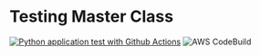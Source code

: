 # Testing Master Class
[![Python application test with Github Actions](https://github.com/mhammed2020/Pytest-Master-Class/actions/workflows/testing-ci.yml/badge.svg)](https://github.com/mhammed2020/Pytest-Master-Class/actions/workflows/testing-ci.yml)
![AWS CodeBuild](https://codebuild.us-east-1.amazonaws.com/badges?uuid=eyJlbmNyeXB0ZWREYXRhIjoibThZeUZYaEhhVm5hd3M5QVlFdlBZUXhFU3hUSVBvMWdtS0VoMGhFSXU1YWVjMmR3a0t2NW0vTlBRMDBncDNRczg5NDlxUmZDYnJTZmNjVk9nWE9GQlZBPSIsIml2UGFyYW1ldGVyU3BlYyI6ImhnYis0N000R2lXbWJqOGkiLCJtYXRlcmlhbFNldFNlcmlhbCI6MX0%3D&branch=main)


